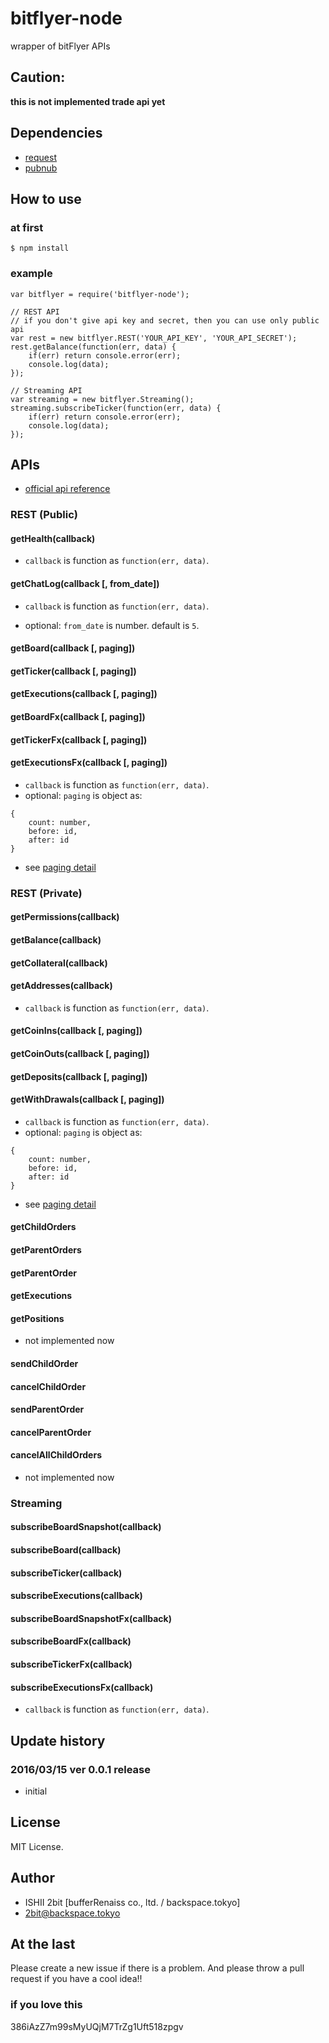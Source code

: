 # bitflyer-node

wrapper of bitFlyer APIs

## Caution:

__this is not implemented trade api yet__

## Dependencies

* [request](https://www.npmjs.com/package/request)
* [pubnub](https://www.npmjs.com/package/pubnub)

## How to use

### at first

```
$ npm install
```

### example

```
var bitflyer = require('bitflyer-node');

// REST API
// if you don't give api key and secret, then you can use only public api
var rest = new bitflyer.REST('YOUR_API_KEY', 'YOUR_API_SECRET');
rest.getBalance(function(err, data) {
	if(err) return console.error(err);
	console.log(data);
});

// Streaming API
var streaming = new bitflyer.Streaming();
streaming.subscribeTicker(function(err, data) {
	if(err) return console.error(err);
	console.log(data);
});

```

## APIs

* [official api reference](https://lightning.bitflyer.jp/docs?lang=en)

### REST (Public)

#### getHealth(callback)

* `callback` is function as `function(err, data)`.

#### getChatLog(callback [, from_date])

* `callback` is function as `function(err, data)`.

* optional: `from_date` is number. default is `5`.

#### getBoard(callback [, paging])
#### getTicker(callback [, paging])
#### getExecutions(callback [, paging])
#### getBoardFx(callback [, paging])
#### getTickerFx(callback [, paging])
#### getExecutionsFx(callback [, paging])

* `callback` is function as `function(err, data)`.
* optional: `paging` is object as:

```
{
	count: number,
	before: id,
	after: id
}
``` 
* see [paging detail](https://lightning.bitflyer.jp/docs?lang=en#pagination)

### REST (Private)

#### getPermissions(callback)
#### getBalance(callback)
#### getCollateral(callback)
#### getAddresses(callback)

* `callback` is function as `function(err, data)`.

#### getCoinIns(callback [, paging])
#### getCoinOuts(callback [, paging])
#### getDeposits(callback [, paging])
#### getWithDrawals(callback [, paging])

* `callback` is function as `function(err, data)`.
* optional: `paging` is object as:

```
{
	count: number,
	before: id,
	after: id
}
``` 
* see [paging detail](https://lightning.bitflyer.jp/docs?lang=en#pagination)

#### getChildOrders
#### getParentOrders
#### getParentOrder
#### getExecutions
#### getPositions

* not implemented now

#### sendChildOrder
#### cancelChildOrder
#### sendParentOrder
#### cancelParentOrder
#### cancelAllChildOrders

* not implemented now

### Streaming

#### subscribeBoardSnapshot(callback)
#### subscribeBoard(callback)
#### subscribeTicker(callback)
#### subscribeExecutions(callback)
#### subscribeBoardSnapshotFx(callback)
#### subscribeBoardFx(callback)
#### subscribeTickerFx(callback)
#### subscribeExecutionsFx(callback)

* `callback` is function as `function(err, data)`.

## Update history

### 2016/03/15 ver 0.0.1 release

* initial

## License

MIT License.

## Author

* ISHII 2bit [bufferRenaiss co., ltd. / backspace.tokyo]
* 2bit@backspace.tokyo

## At the last

Please create a new issue if there is a problem.
And please throw a pull request if you have a cool idea!!

### if you love this

386iAzZ7m99sMyUQjM7TrZg1Uft518zpgv
